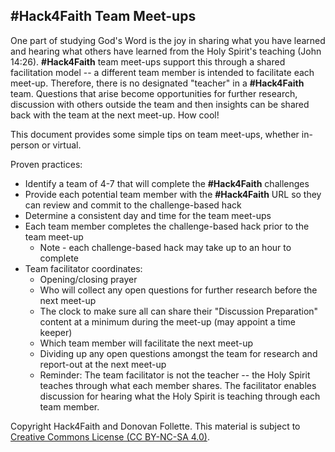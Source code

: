## **#Hack4Faith Team Meet-ups**

One part of studying God's Word is the joy in sharing what you have learned and hearing what others have learned from the Holy Spirit's teaching (John 14:26). **#Hack4Faith** team meet-ups support this through a shared facilitation model -- a different team member is intended to facilitate each meet-up. Therefore, there is no designated "teacher" in a **#Hack4Faith** team. Questions that arise become opportunities for further research, discussion with others outside the team and then insights can be shared back with the team at the next meet-up. How cool!

This document provides some simple tips on team meet-ups, whether in-person or virtual.  

Proven practices:
- Identify a team of 4-7 that will complete the **#Hack4Faith** challenges
- Provide each potential team member with the **#Hack4Faith** URL so they can review and commit to the challenge-based hack
- Determine a consistent day and time for the team meet-ups
- Each team member completes the challenge-based hack prior to the team meet-up
    - Note - each challenge-based hack may take up to an hour to complete
- Team facilitator coordinates:
    - Opening/closing prayer
    - Who will collect any open questions for further research before the next meet-up
    - The clock to make sure all can share their "Discussion Preparation" content at a minimum during the meet-up (may appoint a time keeper)
    - Which team member will facilitate the next meet-up
    - Dividing up any open questions amongst the team for research and report-out at the next meet-up
    - Reminder: The team facilitator is not the teacher -- the Holy Spirit teaches through what each member shares. The facilitator enables discussion for hearing what the Holy Spirit is teaching through each team member.

Copyright Hack4Faith and Donovan Follette. This material is subject to [Creative Commons License (CC BY-NC-SA 4.0)](https://creativecommons.org/licenses/by-nc-sa/4.0/).
